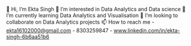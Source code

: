  👋 Hi, I’m Ekta Singh
 👀 I’m interested in Data Analytics and Data science
🌱 I’m currently learning Data Analytics and Visualisation
💞️ I’m looking to collaborate on Data Analytics projects
📫 How to reach me - ekta16102000@gmail.com
                   - 8303259847
                   - www.linkedin.com/in/ekta-singh-6b6aa51b6

